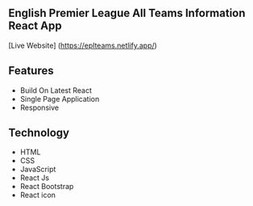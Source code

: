 ## English Premier League All Teams Information React App
[Live Website] (https://eplteams.netlify.app/)


## Features
* Build On Latest React
* Single Page Application
* Responsive

## Technology
* HTML
* CSS
* JavaScript
* React Js
* React Bootstrap
* React icon


